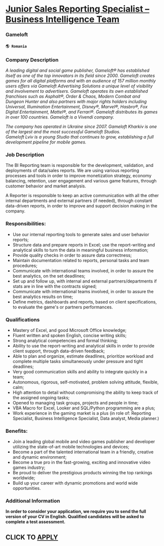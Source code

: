 # [Junior Sales Reporting Specialist – Business Intelligence Team](https://www.remotewlb.com/apply/junior-sales-reporting-specialist-business-intelligence-team)  
### Gameloft  
#### `🌎 Romania`  

### Company Description

 _A leading digital and social game publisher, Gameloft® has established itself as one of the top innovators in its field since 2000. Gameloft creates games for all digital platforms and with an audience of 157 million monthly users offers via Gameloft Advertising Solutions a unique level of visibility and involvement to advertisers. Gameloft operates its own established franchises such as Asphalt®, Order & Chaos, Modern Combat and Dungeon Hunter and also partners with major rights holders including Universal, Illumination Entertainment, Disney®, Marvel®, Hasbro®, Fox Digital Entertainment, Mattel®, and Ferrari®. Gameloft distributes its games in over 100 countries. Gameloft is a Vivendi company._

 _The company has operated in Ukraine since 2007. Gameloft Kharkiv is one of the largest and the most successful Gameloft Studios.  
Gameloft Lviv is a young Studio that continues to grow, establishing a full development pipeline for mobile games._

### Job Description

The BI Reporting team is responsible for the development, validation, and deployments of data/sales reports. We are using various reporting processes and tools in order to improve monetization strategy, economy balancing, retention, user engagement and various game features, through customer behavior and market analysis.

A Reporter is responsible to keep an active communication with all the other internal departments and external partners (if needed), through constant data-driven reports, in order to improve and support decision making in the company.

### Responsibilities:

  * Use our internal reporting tools to generate sales and user behavior reports;
  * Structure data and prepare reports in Excel; use the report-writing and analytical skills to turn the data in meaningful business information;
  * Provide quality checks in order to assure data correctness;
  * Maintain documentation related to reports, personal tasks and team procedures;
  * Communicate with international teams involved, in order to assure the best analytics, on the set deadlines;
  * Set up and follow up, with internal and external partners/departments if stats are in line with the contracts signed;
  * Communicate with international teams involved, in order to assure the best analytics results on time;
  * Define metrics, dashboards and reports, based on client specifications, to evaluate the game's or partners performances.

### Qualifications

  * Mastery of Excel, and good Microsoft Office knowledge;
  * Fluent written and spoken English, concise writing skills;
  * Strong analytical competencies and formal thinking;
  * Ability to use the report-writing and analytical skills in order to provide client support, through data-driven feedback;
  * Able to plan and organize, estimate deadlines, prioritize workload and complete multiple tasks simultaneously under pressure and tight deadlines; 
  * Very good communication skills and ability to integrate quickly in a team;
  * Autonomous, rigorous, self-motivated, problem solving attitude, flexible, calm;
  * High attention to detail without compromising the ability to keep track of the assigned ongoing tasks;
  * Opened to managing task groups, projects and people in time;
  * VBA Macro for Excel, Looker and SQL/Python programming are a plus;
  * Work experience in the gaming market is a plus (in role of: Reporting Specialist, Business Intelligence Specialist, Data analyst, Media planner.)

### Benefits:

  * Join a leading global mobile and video games publisher and developer utilizing the state-of-art mobile technologies and devices;
  * Become a part of the talented international team in a friendly, creative and dynamic environment;
  * Become a true pro in the fast-growing, exciting and innovative video games industry;
  * Be proud to deliver the prestigious products winning the top rankings worldwide;
  * Build up your career with dynamic promotions and world wide opportunities.

### Additional Information

 **In order to consider your application, we require you to send the full version of your CV in English. Qualified candidates will be asked to complete a test assessment.**

  
## CLICK TO [APPLY](https://www.remotewlb.com/apply/junior-sales-reporting-specialist-business-intelligence-team)

